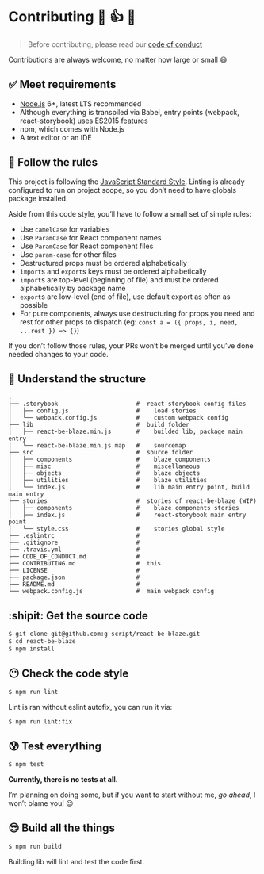 # Contributing :100: :thumbsup: :yellow_heart:

> Before contributing, please read our [code of conduct][code of conduct]

Contributions are always welcome, no matter how large or small :smiley:

## :white_check_mark: Meet requirements

* [Node.js][node] 6+, latest LTS recommended
 * Although everything is transpiled via Babel, entry points (webpack, react-storybook) uses ES2015 features
* npm, which comes with Node.js
* A text editor or an IDE

## :cop: Follow the rules

This project is following the [JavaScript Standard Style][standard]. Linting is already configured to run on project scope, so you don’t need to have globals package installed.

Aside from this code style, you’ll have to follow a small set of simple rules:

* Use `camelCase` for variables
* Use `ParamCase` for React component names
* Use `ParamCase` for React component files
* Use `param-case` for other files
* Destructured props must be ordered alphabetically
* `import`s and `export`s keys must be ordered alphabetically
* `import`s are top-level (beginning of file) and must be ordered alphabetically by package name
* `export`s are low-level (end of file), use default export as often as possible
* For pure components, always use destructuring for props you need and rest for other props to dispatch (eg: `const a = ({ props, i, need, ...rest }) => {}`)

If you don’t follow those rules, your PRs won’t be merged until you’ve done needed changes to your code.

## :mag_right: Understand the structure

```
.
├── .storybook                      #  react-storybook config files
│   ├── config.js                   #    load stories
│   └── webpack.config.js           #    custom webpack config
├── lib                             #  build folder
│   ├── react-be-blaze.min.js       #    builded lib, package main entry
│   └── react-be-blaze.min.js.map   #    sourcemap
├── src                             #  source folder
│   ├── components                  #    blaze components
│   ├── misc                        #    miscellaneous
│   ├── objects                     #    blaze objects
│   ├── utilities                   #    blaze utilities
│   └── index.js                    #    lib main entry point, build main entry
├── stories                         #  stories of react-be-blaze (WIP)
│   ├── components                  #    blaze components stories
│   ├── index.js                    #    react-storybook main entry point
│   └── style.css                   #    stories global style
├── .eslintrc                       #
├── .gitignore                      #
├── .travis.yml                     #
├── CODE_OF_CONDUCT.md              #
├── CONTRIBUTING.md                 #  this
├── LICENSE                         #
├── package.json                    #
├── README.md                       #
└── webpack.config.js               #  main webpack config
```

## :shipit: Get the source code

```sh
$ git clone git@github.com:g-script/react-be-blaze.git
$ cd react-be-blaze
$ npm install
```

## :no_mouth: Check the code style

```sh
$ npm run lint
```

Lint is ran without eslint autofix, you can run it via:

```sh
$ npm run lint:fix
```

## :cold_sweat: Test everything

```sh
$ npm test
```

**Currently, there is no tests at all.**

I’m planning on doing some, but if you want to start without me, *go ahead*, I won’t blame you! :wink:

## :sunglasses: Build all the things

```sh
$ npm run build
```

Building lib will lint and test the code first.

[code of conduct]: CODE_OF_CONDUCT.md
[node]: https://nodejs.org/en/download
[standard]: http://standardjs.com
